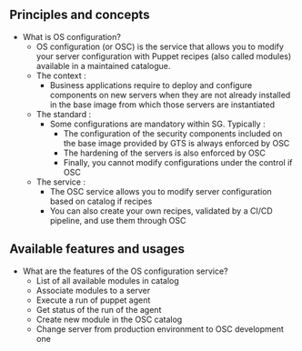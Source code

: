 ## Principles and concepts

* What is OS configuration?
    * OS configuration (or OSC) is the service that allows you to modify your server configuration with Puppet recipes (also called modules) available in a maintained catalogue.
    * The context :
        * Business applications require to deploy and configure components on new servers when they are not already installed in the base image from which those servers are instantiated
    * The standard :
        * Some configurations are mandatory within SG. Typically :
            * The configuration of the security components included on the base image provided by GTS is always enforced by OSC
            * The hardening of the servers is also enforced by OSC
            * Finally, you cannot modify configurations under the control if OSC
    * The service :
        * The OSC service allows you to modify server configuration based on catalog if recipes
        * You can also create your own recipes, validated by a CI/CD pipeline, and use them through OSC

## Available features and usages

* What are the features of the OS configuration service?
    * List of all available modules in catalog
    * Associate modules to a server
    * Execute a run of puppet agent
    * Get status of the run of the agent
    * Create new module in the OSC catalog
    * Change server from production environment to OSC development one